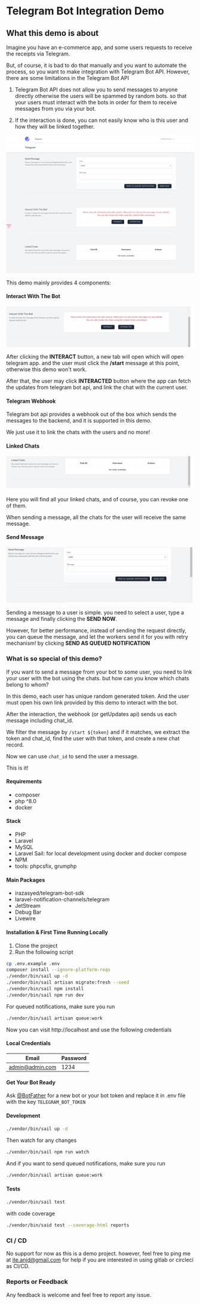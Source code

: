 # Telegram Bot Integration Demo

## What this demo is about

Imagine you have an e-commerce app, and some users requests to receive the receipts via Telegram.

But, of course, it is bad to do that manually and you want to automate the process, so you want to make integration with Telegram Bot API. However, there are some limitations in the Telegram Bot API 

1. Telegram Bot API does not allow you to send messages to anyone directly otherwise the users will be spammed by random bots. so that your users must interact with the bots in order for them to receive messages from you via your bot.

2. If the interaction is done, you can not easily know who is this user and how they will be linked together.

![Demo Image](demo-images/demo.png)

This demo mainly provides 4 components:

#### Interact With The Bot

![Interact With The Bot](demo-images/interact-with-the-bot.png)

After clicking the **INTERACT** button, a new tab will open which will open telegram app.
and the user must click the **/start** message at this point,
otherwise this demo won't work.

After that, the user may click **INTERACTED** button where the app can fetch the updates from telegram bot api, and link
the chat with the current user.

#### Telegram Webhook

Telegram bot api provides a webhook out of the box which sends the messages to the backend, and it is supported in this
demo.

We just use it to link the chats with the users and no more!

#### Linked Chats

![Linked Chats](demo-images/linked-chats.png)

Here you will find all your linked chats, and of course, you can revoke one of them.

When sending a message, all the chats for the user will receive the same message.

#### Send Message

![Send Message](demo-images/send-message.png)

Sending a message to a user is simple. you need to select a user, type a message and finally clicking the **SEND NOW**.

However, for better performance, instead of sending the request directly, you can queue the message, and let the workers
send it for you with retry mechanism! by clicking **SEND AS QUEUED NOTIFICATION**

### What is so special of this demo?

If you want to send a message from your bot to some user, you need to link your user with the bot using the chats. but
how can you know which chats belong to whom?

In this demo, each user has unique random generated token. And the user must open his own link provided by this demo to
interact with the bot.

After the interaction, the webhook (or getUpdates api) sends us each message including chat_id.

We filter the message by `/start ${token}` and if it matches, we extract the token and chat_id, find the user with that token, and create a new chat record.

Now we can use `chat_id` to send the user a message.

This is it!

#### Requirements

- composer
- php ^8.0
- docker

#### Stack

- PHP
- Laravel
- MySQL
- Laravel Sail: for local development using docker and docker compose
- NPM
- tools: phpcsfix, grumphp

#### Main Packages

- irazasyed/telegram-bot-sdk
- laravel-notification-channels/telegram
- JetStream
- Debug Bar
- Livewire

#### Installation & First Time Running Locally

1. Clone the project
2. Run the following script

```bash
cp .env.example .env
composer install --ignore-platform-reqs
./vendor/bin/sail up -d
./vendor/bin/sail artisan migrate:fresh --seed
./vendor/bin/sail npm install
./vendor/bin/sail npm run dev
```

For queued notifications, make sure you run

```bash
./vendor/bin/sail artisan queue:work
```

Now you can visit http://localhost and use the following credentials

#### Local Credentials

|  Email           | Password  |
|  --------------- | --------- |
|  admin@admin.com | 1234  |

#### Get Your Bot Ready

Ask [@BotFather](https://t.me/botfather) for a new bot or your bot token and replace it in .env file with the
key `TELEGRAM_BOT_TOKEN`

#### Development

```bash
./vendor/bin/sail up -d
```

Then watch for any changes

```bash
./vendor/bin/sail npm run watch
```

And if you want to send queued notifications, make sure you run

```bash
./vendor/bin/sail artisan queue:work
```

#### Tests

```bash
./vendor/bin/sail test
```

with code coverage

```bash
./vendor/bin/said test --coverage-html reports
```

### CI / CD

No support for now as this is a demo project. however, feel free to ping me
at [ite.anjd@gmail.com](mailto:ite.anjd@gmail.com) for help if you are interested in using gitlab or circleci as CI/CD.

### Reports or Feedback

Any feedback is welcome and feel free to report any issue.
